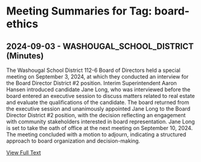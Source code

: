 # Meeting Summaries for Tag: board-ethics

## 2024-09-03 - WASHOUGAL_SCHOOL_DISTRICT (Minutes)

The Washougal School District 112-6 Board of Directors held a special meeting on September 3, 2024, at which they conducted an interview for the Board Director District #2 position. Interim Superintendent Aaron Hansen introduced candidate Jane Long, who was interviewed before the board entered an executive session to discuss matters related to real estate and evaluate the qualifications of the candidate. The board returned from the executive session and unanimously appointed Jane Long to the Board Director District #2 position, with the decision reflecting an engagement with community stakeholders interested in board representation. Jane Long is set to take the oath of office at the next meeting on September 10, 2024. The meeting concluded with a motion to adjourn, indicating a structured approach to board organization and decision-making.

[View Full Text](https://raw.githubusercontent.com/VoronoiPerspectives/WashingtonStateSchoolBoardExplorer/refs/heads/main/data/countries/usa/states/wa/counties/clark/school_boards/washougal_school_district/2024/processed/2024-09-03-minutes.txt)

